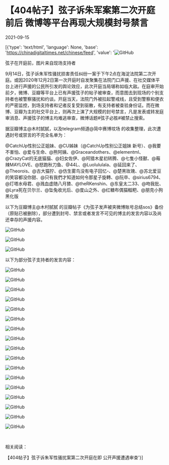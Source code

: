 # 【404帖子】弦子诉朱军案第二次开庭前后  微博等平台再现大规模封号禁言

2021-09-15

[{'type': 'text/html', 'language': None, 'base': 'https://chinadigitaltimes.net/chinese/feed', 'value': '![GitHub](https://chinadigitaltimes.net/chinese/files/2021/09/IMG_0721.jpg)

弦子在开庭前，图片来自现场支持者

9月14日，弦子诉朱军性骚扰损害责任纠纷一案于下午2点在海淀法院第二次开庭。或因2020年12月2日第一次开庭时自发聚集在法院门口声援、在社交媒体平台上进行声援的公民所引发的舆论效应，此次开庭当局堪称如临大敌。在庭审开始前夕，微博、豆瓣等平台上已有声援弦子的帖子被审查，而意图去到现场的个别支持者也被警察骚扰和约谈。开庭当天，法院门外被拉起警戒线，且受到警察和便衣的严密监控，到场支持者和记者反复受到驱散，有支持者被查验身份证。而在微博、豆瓣为主的社交平台上，则再次上演了大规模的封号禁言，凡是发表或转发庭审消息、声援弦子的博主均难逃审查，微博话题#弦子必胜#被禁止搜索。

据豆瓣博主@木村腻腻，以及telegram频道@简中赛博坟场 的收集整理，此次遭遇封号或禁言的不完全名单为：

@CatchUp性别公正姐妹、@CU姊妹（@CatchUp性别公正姐妹 新号）、@我要不害怕、@爱与生命、@熊阿姨、@Graceandothers、@elementml、@CrazyCat的无底猫猫、@妇女佐伊、@阿猎木星初转腾、@七隻小怪獸、@莓辣MAYLOVE、@怒跑秋刀鱼、@44L、@Luolululala、@延回来了、@Theorois、@古大猫狞、@仿生雾鸟没有电子回忆-、@楚黑玫瑰、@苏北爱豆的笑容都没你甜、@只有我們才知道如何令那星子旋轉、@阮卒、@sirius6794、@灯塔水母君、@溅血虚随八月猹、@theRKenshin、@东皇太二33、@吻我批、@Lyra死在贝尔兰、@坠兔收光后、@度山之外、@红糖布偶猫糍粑、@朋克小狗黑化版

以下为豆瓣博主@木村腻腻 的豆瓣帖子《为弦子发声被夹微博账号总结sos》备份（原贴已被删除），部分遭到封号、禁言或者发言不可见的博主的发言内容以及尚还幸存的声援内容。

![GitHub](https://chinadigitaltimes.net/chinese/files/2021/09/IMG_0772-scaled.jpg)

![GitHub](https://chinadigitaltimes.net/chinese/files/2021/09/IMG_0774-scaled.jpg)

![GitHub](https://chinadigitaltimes.net/chinese/files/2021/09/IMG_0779-scaled.jpg)

以下为部分弦子支持者的发言内容：

![GitHub](https://chinadigitaltimes.net/chinese/files/2021/09/IMG_0701-scaled.jpg)

![GitHub](https://chinadigitaltimes.net/chinese/files/2021/09/IMG_0704.png)

![GitHub](https://chinadigitaltimes.net/chinese/files/2021/09/IMG_0747.jpg)

![GitHub](https://chinadigitaltimes.net/chinese/files/2021/09/IMG_0719-scaled.jpg)

![GitHub](https://chinadigitaltimes.net/chinese/files/2021/09/IMG_0737-scaled.jpg)

![GitHub](https://chinadigitaltimes.net/chinese/files/2021/09/IMG_0748-scaled.jpg)

![GitHub](https://chinadigitaltimes.net/chinese/files/2021/09/IMG_0795.jpg)

![GitHub](https://chinadigitaltimes.net/chinese/files/2021/09/IMG_0851.jpg)

![GitHub](https://chinadigitaltimes.net/chinese/files/2021/09/IMG_0796.jpg)

![GitHub](https://chinadigitaltimes.net/chinese/files/2021/09/IMG_0797.jpg)

![GitHub](https://chinadigitaltimes.net/chinese/files/2021/09/IMG_0812.jpg)

![GitHub](https://chinadigitaltimes.net/chinese/files/2021/09/IMG_0798-scaled.jpg)

![GitHub](https://chinadigitaltimes.net/chinese/files/2021/09/IMG_0814.jpg)

![GitHub](https://chinadigitaltimes.net/chinese/files/2021/09/IMG_0815.jpg)

![GitHub](https://chinadigitaltimes.net/chinese/files/2021/09/IMG_0856.jpg)

![GitHub](https://chinadigitaltimes.net/chinese/files/2021/09/IMG_0857.jpg)

![GitHub](https://chinadigitaltimes.net/chinese/files/2021/09/IMG_0813.jpg)

&emsp;

相关阅读：

【404帖子】弦子诉朱军性骚扰案第二次开庭在即 公开声援遭遇审查'}]